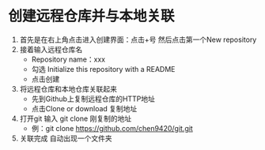 # 创建远程仓库并与本地关联
1. 首先是在右上角点击进入创建界面：点击+号 然后点击第一个New repository
2. 接着输入远程仓库名 
    - Repository name：xxx
    - 勾选 Initialize this repository with a README
    - 点击创建 
3. 将远程仓库和本地仓库关联起来 
    - 先到Github上复制远程仓库的HTTP地址 
    - 点击Clone or download 复制地址
4. 打开git 输入 git clone 刚复制的地址 
    - 例：git clone https://github.com/chen9420/git.git
5. 关联完成 自动出现一个文件夹





